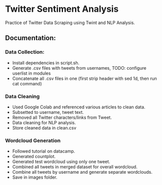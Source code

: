 # Twitter Sentiment Analysis
Practice of Twitter Data Scraping using Twint and NLP Analysis.

## Documentation:
### Data Collection:
* Install dependencies in script.sh.
* Generate .csv files with tweets from usernames, TODO: configure userlist in modules
* Concatenate all .csv files in one (first strip header with sed 1d, then run cat command)

### Data Cleaning
* Used Google Colab and referenced various articles to clean data.
* Subsetted to username, tweet text.
* Removed all Twitter characters/links from Tweet.
* Data cleaning for NLP analysis.
* Store cleaned data in clean.csv

### Wordcloud Generation
* Followed tutorial on datacamp.
* Generated countplot.
* Generated test wordcloud using only one tweet.
* Combined all tweets in merged dataset for overall wordcloud.
* Combine all tweets by username and generate separate wordclouds.
* Save in images folder.
